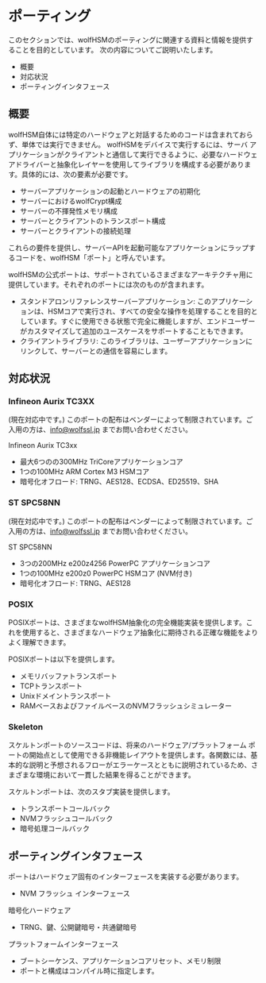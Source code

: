 # ポーティング

このセクションでは、wolfHSMのポーティングに関連する資料と情報を提供することを目的としています。
次の内容についてご説明いたします。

- 概要
- 対応状況
- ポーティングインタフェース

## 概要

wolfHSM自体には特定のハードウェアと対話するためのコードは含まれておらず、単体では実行できません。 wolfHSMをデバイスで実行するには、サーバ アプリケーションがクライアントと通信して実行できるように、必要なハードウェアドライバーと抽象化レイヤーを使用してライブラリを構成する必要があります。具体的には、次の要素が必要です。

- サーバーアプリケーションの起動とハードウェアの初期化
- サーバーにおけるwolfCrypt構成
- サーバーの不揮発性メモリ構成
- サーバーとクライアントのトランスポート構成
- サーバーとクライアントの接続処理

これらの要件を提供し、サーバーAPIを起動可能なアプリケーションにラップするコードを、wolfHSM「ポート」と呼んでいます。

wolfHSMの公式ポートは、サポートされているさまざまなアーキテクチャ用に提供しています。それぞれのポートには次のものが含まれます。

- スタンドアロンリファレンスサーバーアプリケーション: このアプリケーションは、HSMコアで実行され、すべての安全な操作を処理することを目的としています。すぐに使用できる状態で完全に機能しますが、エンドユーザーがカスタマイズして追加のユースケースをサポートすることもできます。
- クライアントライブラリ: このライブラリは、ユーザーアプリケーションにリンクして、サーバーとの通信を容易にします。

## 対応状況

### Infineon Aurix TC3XX

(現在対応中です。)
このポートの配布はベンダーによって制限されています。ご入用の方は、info@wolfssl.jp までお問い合わせください。

Infineon Aurix TC3xx

- 最大6つのの300MHz TriCoreアプリケーションコア
- 1つの100MHz ARM Cortex M3 HSMコア
- 暗号化オフロード: TRNG、AES128、ECDSA、ED25519、SHA

### ST SPC58NN

(現在対応中です。)
このポートの配布はベンダーによって制限されています。ご入用の方は、info@wolfssl.jp までお問い合わせください。

ST SPC58NN

- 3つの200MHz e200z4256 PowerPC アプリケーションコア
- 1つの100MHz e200z0 PowerPC HSMコア (NVM付き)
- 暗号化オフロード: TRNG、AES128

### POSIX

POSIXポートは、さまざまなwolfHSM抽象化の完全機能実装を提供します。これを使用すると、さまざまなハードウェア抽象化に期待される正確な機能をよりよく理解できます。

POSIXポートは以下を提供します。

- メモリバッファトランスポート
- TCPトランスポート
- Unixドメイントランスポート
- RAMベースおよびファイルベースのNVMフラッシュシミュレーター

### Skeleton

スケルトンポートのソースコードは、将来のハードウェア/プラットフォーム ポートの開始点として使用できる非機能レイアウトを提供します。各関数には、基本的な説明と予想されるフローがエラーケースとともに説明されているため、さまざまな環境において一貫した結果を得ることができます。

スケルトンポートは、次のスタブ実装を提供します。

- トランスポートコールバック
- NVMフラッシュコールバック
- 暗号処理コールバック

## ポーティングインタフェース

ポートはハードウェア固有のインターフェースを実装する必要があります。

- NVM フラッシュ インターフェース

暗号化ハードウェア

- TRNG、鍵、公開鍵暗号・共通鍵暗号

プラットフォームインターフェース

- ブートシーケンス、アプリケーションコアリセット、メモリ制限
- ポートと構成はコンパイル時に指定します。
